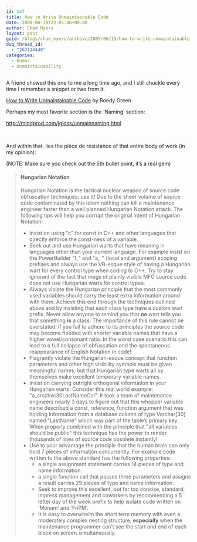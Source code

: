 ```yaml
---
id: 147
title: How to Write Unmaintainable Code
date: 2009-06-19T22:05:46+00:00
author: Chad Myers
layout: post
guid: /blogs/chad_myers/archive/2009/06/19/how-to-write-unmaintainable-code.aspx
dsq_thread_id:
  - "262114448"
categories:
  - Humor
  - Unmaintainability
---
```

A friend showed this one to me a long time ago, and I still chuckle every time I remember a snippet or two from it.

[How to Write Unmaintainable Code](http://mindprod.com/jgloss/unmain.html) by Roedy Green

Perhaps my most favorite section is the ‘Naming’ section:

<http://mindprod.com/jgloss/unmainnaming.html>

&#160;

And within that, lies the pièce de résistance of that entire body of work (in my opinion):

(NOTE: Make sure you check out the 5th bullet point, it’s a real gem)

> #### Hungarian Notation
> 
> Hungarian Notation is the tactical nuclear weapon of source code obfuscation techniques; use it! Due to the sheer volume of source code contaminated by this idiom nothing can kill a maintenance engineer faster than a well planned Hungarian Notation attack. The following tips will help you corrupt the original intent of Hungarian Notation: 
> 
>   * Insist on using "c" for const in C++ and other languages that directly enforce the const-ness of a variable. 
>   * Seek out and use Hungarian warts that have meaning in languages other than your current language. For example insist on the PowerBuilder "l\_" and "a\_ " {local and argument} scoping prefixes and always use the VB-esque style of having a Hungarian wart for every control type when coding to C++. Try to stay ignorant of the fact that megs of plainly visible MFC source code does not use Hungarian warts for control types. 
>   * Always violate the Hungarian principle that the most commonly used variables should carry the least extra information around with them. Achieve this end through the techniques outlined above and by insisting that each class type have a custom wart prefix. Never allow anyone to remind you that **no** wart tells you that something **is** a class. The importance of this rule cannot be overstated: if you fail to adhere to its principles the source code may become flooded with shorter variable names that have a higher vowel/consonant ratio. In the worst case scenario this can lead to a full collapse of obfuscation and the spontaneous reappearance of English Notation in code! 
>   * Flagrantly violate the Hungarian-esque concept that function parameters and other high visibility symbols must be given meaningful names, but that Hungarian type warts all by themselves make excellent temporary variable names. 
>   * Insist on carrying outright orthogonal information in your Hungarian warts. Consider this real world example: "a_crszkvc30LastNameCol". It took a team of maintenance engineers nearly 3 days to figure out that this whopper variable name described a const, reference, function argument that was holding information from a database column of type Varchar[30] named "LastName" which was part of the table’s primary key. When properly combined with the principle that "all variables should be public" this technique has the power to render thousands of lines of source code obsolete instantly! 
>   * Use to your advantage the principle that the human brain can only hold 7 pieces of information concurrently. For example code written to the above standard has the following properties: 
>       * a single assignment statement carries 14 pieces of type and name information. 
>       * a single function call that passes three parameters and assigns a result carries 29 pieces of type and name information. 
>       * Seek to improve this excellent, but far too concise, standard. Impress management and coworkers by recommending a 5 letter day of the week prefix to help isolate code written on &#8216;Monam&#8217; and &#8216;FriPM&#8217;. 
>       * It is easy to overwhelm the short term memory with even a moderately complex nesting structure, **especially** when the maintenance programmer can’t see the start and end of each block on screen simultaneously.
